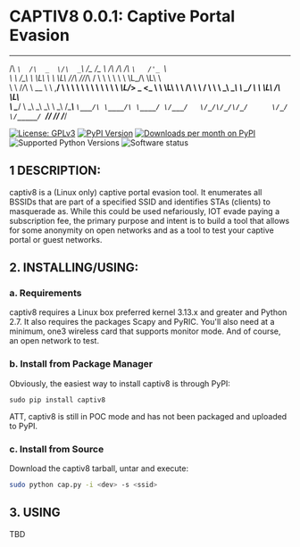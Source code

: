 # CAPTIV8 0.0.1: Captive Portal Evasion
 ____     ______  ____    ______  ______   __  __  ____       __     
/\  _`\  /\  _  \/\  _`\ /\__  _\/\__  _\ /\ \/\ \/\  _`\   /'_ `\   
\ \ \/\_\\ \ \L\ \ \ \L\ \/_/\ \/\/_/\ \/ \ \ \ \ \ \ \L\_\/\ \L\ \  
 \ \ \/_/_\ \  __ \ \ ,__/  \ \ \   \ \ \  \ \ \ \ \ \  _\L\/_> _ <_ 
  \ \ \L\ \\ \ \/\ \ \ \/    \ \ \   \_\ \__\ \ \_/ \ \ \L\ \/\ \L\ \
   \ \____/ \ \_\ \_\ \_\     \ \_\  /\_____\\ `\___/\ \____/\ \____/
    \/___/   \/_/\/_/\/_/      \/_/  \/_____/ `\/__/  \/___/  \/___/ 

[![License: GPLv3](https://img.shields.io/pypi/l/captiv8.svg)](https://github.com/wraith-wireless/captiv8/blob/master/LICENSE)
[![PyPI Version](https://img.shields.io/pypi/v/captiv8.svg)](https://pypi.python.org/pypi/captiv8)
[![Downloads per month on PyPI](https://img.shields.io/pypi/dm/captiv8.svg)](https://pypi.python.org/pypi/captiv8)
![Supported Python Versions](https://img.shields.io/pypi/pyversions/captiv8.svg)
![Software status](https://img.shields.io/pypi/status/captiv8.svg)

## 1 DESCRIPTION:
captiv8 is a (Linux only) captive portal evasion tool. It enumerates all BSSIDs
that are part of a specified SSID and identifies STAs (clients) to masquerade as.
While this could be used nefariously, IOT evade paying a subscription fee, the 
primary purpose and intent is to build a tool that allows for some anonymity on
open networks and as a tool to test your captive portal or guest networks.

## 2. INSTALLING/USING:

### a. Requirements
captiv8 requires a Linux box preferred kernel 3.13.x and greater and Python 2.7.
It also requires the packages Scapy and PyRIC. You'll also need at a minimum, one3
wireless card that supports monitor mode. And of course, an open network to test.

### b. Install from Package Manager
Obviously, the easiest way to install captiv8 is through PyPI:

    sudo pip install captiv8

ATT, captiv8 is still in POC mode and has not been packaged and uploaded to PyPI.

### c. Install from Source
Download the captiv8 tarball, untar and execute:
```bash
sudo python cap.py -i <dev> -s <ssid>
```


## 3. USING
TBD
